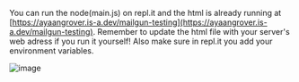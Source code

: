 You can run the node(main.js) on repl.it and the html is already running at [https://ayaangrover.is-a.dev/mailgun-testing](https://ayaangrover.is-a.dev/mailgun-testing). Remember to update the html file with your server's web adress if you run it yourself! Also make sure in repl.it you add your environment variables.

![image](https://github.com/user-attachments/assets/ecca861b-0d8c-476f-9958-fd1cd94fc3e5)
